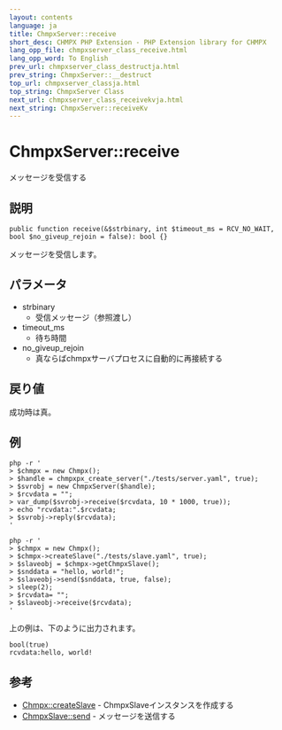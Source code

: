 ```yaml
---
layout: contents
language: ja
title: ChmpxServer::receive
short_desc: CHMPX PHP Extension - PHP Extension library for CHMPX
lang_opp_file: chmpxserver_class_receive.html
lang_opp_word: To English
prev_url: chmpxserver_class_destructja.html
prev_string: ChmpxServer::__destruct
top_url: chmpxserver_classja.html
top_string: ChmpxServer Class
next_url: chmpxserver_class_receivekvja.html
next_string: ChmpxServer::receiveKv
---
```


# ChmpxServer::receive
メッセージを受信する

## 説明

```
public function receive(&$strbinary, int $timeout_ms = RCV_NO_WAIT,  bool $no_giveup_rejoin = false): bool {}
```

メッセージを受信します。

## パラメータ
* strbinary
  * 受信メッセージ（参照渡し）
* timeout_ms
  * 待ち時間
* no_giveup_rejoin
  * 真ならばchmpxサーバプロセスに自動的に再接続する

## 戻り値
成功時は真。

## 例

```
php -r '
> $chmpx = new Chmpx();
> $handle = chmpxpx_create_server("./tests/server.yaml", true);
> $svrobj = new ChmpxServer($handle);
> $rcvdata = "";
> var_dump($svrobj->receive($rcvdata, 10 * 1000, true));
> echo "rcvdata:".$rcvdata;
> $svrobj->reply($rcvdata);
'
```

```
php -r '
> $chmpx = new Chmpx();
> $chmpx->createSlave("./tests/slave.yaml", true);
> $slaveobj = $chmpx->getChmpxSlave();
> $snddata = "hello, world!";
> $slaveobj->send($snddata, true, false);
> sleep(2);
> $rcvdata= "";
> $slaveobj->receive($rcvdata);
'
```

上の例は、下のように出力されます。
```
bool(true)
rcvdata:hello, world!
```


## 参考
- [Chmpx::createSlave](chmpx_class_createslaveja.html) - ChmpxSlaveインスタンスを作成する
- [ChmpxSlave::send](chmpxslave_class_sendja.html) - メッセージを送信する

